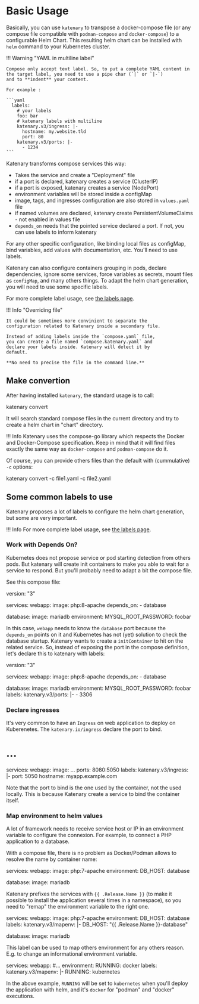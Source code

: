 # Basic Usage

Basically, you can use `katenary` to transpose a docker-compose file (or any compose file compatible with
`podman-compose` and `docker-compose`) to a configurable Helm Chart. This resulting helm chart can be installed with
`helm` command to your Kubernetes cluster.

!!! Warning "YAML in multiline label" 
    
    Compose only accept text label. So, to put a complete YAML content in the target label, you need to use a pipe char (`|` or `|-`) 
    and to **indent** your content.

    For example :

    ```yaml
      labels:
        # your labels
        foo: bar
        # katenary labels with multiline
        katenary.v3/ingress: |-
          hostname: my.website.tld
          port: 80
        katenary.v3/ports: |-
          - 1234
    ```


Katenary transforms compose services this way:

- Takes the service and create a "Deployment" file
- if a port is declared, katenary creates a service (ClusterIP)
- if a port is exposed, katenary creates a service (NodePort)
- environment variables will be stored inside a configMap
- image, tags, and ingresses configuration are also stored in `values.yaml` file
- if named volumes are declared, katenary create PersistentVolumeClaims - not enabled in values file
- `depends_on` needs that the pointed service declared a port. If not, you can use labels to inform katenary

For any other specific configuration, like binding local files as configMap, bind variables, add values with documentation, etc. You'll need to use labels.

Katenary can also configure containers grouping in pods, declare dependencies, ignore some services, force variables as
secrets, mount files as `configMap`, and many others things. To adapt the helm chart generation, you will need to use
some specific labels.

For more complete label usage, see [the labels page](labels.md).

!!! Info "Overriding file"

    It could be sometimes more convinient to separate the 
    configuration related to Katenary inside a secondary file.

    Instead of adding labels inside the `compose.yaml` file,
    you can create a file named `compose.katenary.yaml` and 
    declare your labels inside. Katenary will detect it by 
    default. 

    **No need to precise the file in the command line.**

## Make convertion

After having installed `katenary`, the standard usage is to call:

katenary convert

It will search standard compose files in the current directory and try to create a helm chart in "chart" directory.

!!! Info
    Katenary uses the compose-go library which respects the Docker and Docker-Compose specification. Keep in mind that
    it will find files exactly the same way as `docker-compose` and `podman-compose` do it.


Of course, you can provide others files than the default with (cummulative) `-c` options:

katenary convert -c file1.yaml -c file2.yaml

## Some common labels to use

Katenary proposes a lot of labels to configure the helm chart generation, but some are very important.

!!! Info
    For more complete label usage, see [the labels page](labels.md).


### Work with Depends On?

Kubernetes does not propose service or pod starting detection from others pods. But katenary will create init containers
to make you able to wait for a service to respond. But you'll probably need to adapt a bit the compose file.

See this compose file:

version: "3"

services:
  webapp:
    image: php:8-apache
    depends_on:
      - database

  database:
    image: mariadb
    environment:
      MYSQL_ROOT_PASSWORD: foobar

In this case, `webapp` needs to know the `database` port because the `depends_on` points on it and Kubernetes has not
(yet) solution to check the database startup. Katenary wants to create a `initContainer` to hit on the related service.
So, instead of exposing the port in the compose definition, let's declare this to katenary with labels:


version: "3"

services:
  webapp:
    image: php:8-apache
    depends_on:
      - database

  database:
    image: mariadb
    environment:
      MYSQL_ROOT_PASSWORD: foobar
    labels:
      katenary.v3/ports: |-
        - 3306

### Declare ingresses

It's very common to have an `Ingress` on web application to deploy on Kuberenetes. The `katenary.io/ingress` declare the
port to bind.

# ...
services:
  webapp:
    image: ...
    ports: 8080:5050
    labels:
      katenary.v3/ingress: |-
        port: 5050
        hostname: myapp.example.com

Note that the port to bind is the one used by the container, not the used locally. This is because Katenary create a
service to bind the container itself.


### Map environment to helm values

A lot of framework needs to receive service host or IP in an environment variable to configure the connexion. For
example, to connect a PHP application to a database.

With a compose file, there is no problem as Docker/Podman allows to resolve the name by container name:

services:
  webapp:
    image: php:7-apache
    environment:
      DB_HOST: database

  database:
    image: mariadb

Katenary prefixes the services with `{{ .Release.Name }}` (to make it possible to install the application several times
in a namespace), so you need to "remap" the environment variable to the right one.


services:
  webapp:
    image: php:7-apache
    environment:
      DB_HOST: database
    labels:
      katenary.v3/mapenv: |-
        DB_HOST: "{{ .Release.Name }}-database"

  database:
      image: mariadb


This label can be used to map others environment for any others reason. E.g. to change an informational environment
variable.


services:
  webapp:
  #...
    environment:
      RUNNING: docker
    labels:
      katenary.v3/mapenv: |-
        RUNNING: kubernetes

In the above example, `RUNNING` will be set to `kubernetes` when you'll deploy the application with helm, and it's
`docker` for "podman" and "docker" executions.
